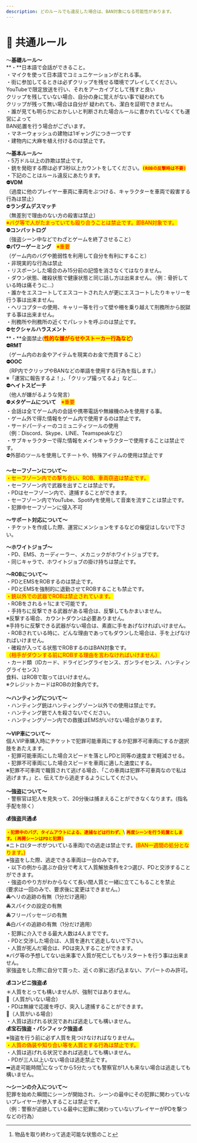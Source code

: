 ```yaml
---
description: どのルールでも違反した場合は、BAN対象になる可能性があります。
---
```


# 📕 共通ルール

～**基礎ルール～**\
**・**日本語で会話ができること。\
・マイクを使って日本語でコミュニケーションがとれる事。\
・街に参加してるときは必ずクリップを残せる環境でプレイしてください。 \
YouTubeで限定放送を行い、それをアーカイブとして残すと良い\
&#x20;   クリップを残していない場合、自分の身に覚えがない事で疑われても \
&#x20;   クリップが残って無い場合は自分が 疑われても、潔白を証明できません。\
・誰が見ても明らかにおかしいと判断された場合ルールに書かれていなくても運営によって\
BAN処置を行う場合がございます。\
・マネーウォッシュの建物は1ギャングにつき一つです\
・建物内に大麻を植え付けるのは禁止です。

**～基本ルール～**\
・5万ドル以上の詐欺は禁止です。\
・銃を発砲する際は必ず3秒以上カウントをしてください。<mark style="color:red;">**`(ROBの反撃時は不要)`**</mark>\
・下記のことはルール違反にあたります。\
**⛔VDM**\
（過度に他のプレイヤー車両に車両をぶつける、キャラクターを車両で殺害する行為は禁止）\
⛔️**ランダムデスマッチ**\
（無差別で理由のない方の殺害は禁止）\
<mark style="color:red;">※バグ等で人がたまっていても殴り合うことは禁止です。即BAN対象です。</mark>\
**⛔️コンバットログ**\
（強盗シーン中などでわざとゲームを終了させること）\
**⛔️パワーゲーミング**　<mark style="color:red;">※重要</mark>\
（ゲーム内のバグや脆弱性を利用して自分を有利にすること）\
・非現実的な行為は禁止\
・リスポーンした場合のみ15分前の記憶を消さなくてはなりません。\
・ダウン状態、確殺状態で健康状態と同じ話し方は出来ません。（例：骨折している時は痛そうに...）\
・誰かをエスコートしてエスコートされた人が更にエスコートしたりキャリーを行う事は出来ません。\
・ヘリコプターの使用、キャリー等を行って壁や柵を乗り越えて刑務所から脱獄する事は出来ません。\
・刑務所や刑務所の近くでパレットを呼ぶのは禁止です。\
⛔️**セクシャルハラスメント**\
**・**全面禁止(<mark style="color:red;">**性的な嫌がらせやストーカー行為など**</mark>)\
**⛔️RMT**\
（ゲーム内のお金やアイテムを現実のお金で売買すること）\
**⛔️OOC**\
（RP内でクリップやBANなどの単語を使用する行為を指します。）\
※「運営に報告するよ！」、「クリップ撮ってるよ」など…\
**⛔️ヘイトスピーチ**\
（他人が嫌がるような発言）\
**⛔️メタゲームについて**　<mark style="color:red;">※重要</mark>\
・会話は全てゲーム内の会話や携帯電話や無線機のみを使用する事。\
・ゲーム外で得た情報をゲーム内で使用するのは禁止です。\
・サードパーティーのコミュニティツールの使用\
（例：Discord、Skype、LINE、Teamspeakなど）\
・サブキャラクターで得た情報をメインキャラクターで使用することは禁止です。\
⛔️外部のツールを使用してチートや、特殊アイテムの使用は禁止です\
\
**～セーフゾーンについて～**\
<mark style="color:red;">・セーフゾーン内での撃ち合い、ROB、車両窃盗は禁止です。</mark>\
・セーフゾーン内で武器を出すことは禁止です。\
・PDはセーフゾーン内で、逮捕することができます。\
・セーフゾーン内でYouTube、Spotifyを使用して音楽を流すことは禁止です。\
・犯罪中セーフゾーンに侵入不可

**～サポート対応について～**\
・チケットを作成した際、運営にメンションをするなどの催促はしないで下さい。

**～ホワイトジョブ～**\
・PD、EMS、カーディーラー、メカニックがホワイトジョブです。\
・同じキャラで、ホワイトジョブの掛け持ちは禁止です。

**～ROBについて～**\
・PDとEMSをROBするのは禁止です。\
・PDとEMSを強制的に退勤させてROBすることも禁止です。\
<mark style="color:red;">・銃以外での武器でROBは禁止されています。</mark>\
・ROBをされる＋1にまで可能です。\
・手持ちに反撃できる武器がある場合は、反撃してもかまいません。\
※反撃する場合、カウントダウンは必要ありません。\
※手持ちに反撃できる武器がない場合は、素直に手をあげなければいけません。\
・ROBされている時に、どんな理由であってもダウンした場合は、手を上げなければいけません。\
・確殺が入ってる状態でROBするのはBAN対象です。\
<mark style="color:red;">（相手がダウンする前にROBする理由を言わなければいけません）</mark>\
・カード類（IDカード、ドライビングライセンス、ガンライセンス、ハンティングライセンス）\
&#x20;   食料、はROBで取ってはいけません。\
※クレジットカードはROBの対象内です。\
\
**～ハンティングについて～**\
・ハンティング銃はハンティングゾーン以外での使用は禁止です。\
・ハンティング銃で人を殺さないでください。\
・ハンティングゾーン内での救援はEMSがいけない場合があります。\
\
**～VIP車について～**\
個人VIP車購入時にチケットで犯罪可能車両にするか犯罪不可車両にするか選択肢をあたえます。\
・犯罪可能車両にした場合スピードを落としPDと同等の速度まで軽減させる。\
・犯罪不可車両にした場合スピードを車両に適した速度にする。\
※犯罪不可車両で職質されて逃げる場合、「この車両は犯罪不可車両なので私は逃げます。」と、伝えてから逃走するようにしてください。\
\
**～強盗について～**\
・警察官は犯人を見失って、20分後は捕まえることができなくなります。(指名手配を除く）

**💰強盗共通💰**

<mark style="color:red;">**`・犯罪中のバグ、タイムアウトによる、逮捕などは行わず、`**</mark>\ <mark style="color:red;">**`再度シーンを行う処置とします。(再開シーンはPDと犯罪)`**</mark>\
※ニトロ(ターボがついている車両)での逃走は禁止です。<mark style="color:red;">(BAN一週間の処分となります。)</mark>\
※強盗をした際、逃走できる車両は一台のみです。\
・以下の例から選ぶか自分で考えて人質解放条件を2つ選び、PDと交渉することができます。\
・強盗のやり方がわからなくて長い間人質と一緒に立てこもることを禁止\
(要求は一回のみで、要求後に変更はできません。）\
🚔ヘリの追跡の有無（1分だけ適用）\
🚔スパイクの設定の有無\
🚔フリーパッセージの有無\
🚔白バイの追跡の有無（1分だけ適用）\
・犯罪に介入できる最大人数は4人までです。\
・PDと交渉した場合は、人質を連れて逃走しないで下さい。\
・人質が死んだ場合は、PDは突入することができます。\
※バグ等の予想してない出来事で人質が死亡してもリスタートを行う事は出来ません。\
家強盗をした際に自分で買った、近くの家に逃げ込まない、アパートのみ許可。

**💰コンビニ強盗💰**\
＊人質をとっても構いませんが、強制ではありません。\
🚨（人質がいない場合）\
・PDは無線で応援を呼び、突入し逮捕することができます。\
🚨（人質がいる場合）\
・人質は逃げれる状況であれば逃走しても構いません。\
**💰宝石強盗・パシフィック強盗💰**\
※強盗を行う前に必ず人質を見つけなければなりません。\
<mark style="color:red;">・人質の偽装や知り合い等を人質とする行為は禁止です。</mark>\
・人質は逃げれる状況であれば逃走しても構いません。\
・PDが三人以上いない場合は逃走禁止です。\
➡逃走可能時間[^1]になってから5分たっても警察官が1人も来ない場合は逃走しても構いません。

**～シーンの介入について～**\
犯罪を始めた瞬間にシーンが開始され、シーンの最中にその犯罪に関わっていないプレイヤーが参入することは禁止です。\
（例：警察が追跡している最中に犯罪に関わっていないプレイヤーがPDを撃つなどの行為）

[^1]: 物品を取り終わって逃走可能な状態のこと
